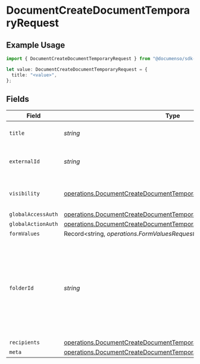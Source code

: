 # DocumentCreateDocumentTemporaryRequest

## Example Usage

```typescript
import { DocumentCreateDocumentTemporaryRequest } from "@documenso/sdk-typescript/models/operations";

let value: DocumentCreateDocumentTemporaryRequest = {
  title: "<value>",
};
```

## Fields

| Field                                                                                                                                                    | Type                                                                                                                                                     | Required                                                                                                                                                 | Description                                                                                                                                              |
| -------------------------------------------------------------------------------------------------------------------------------------------------------- | -------------------------------------------------------------------------------------------------------------------------------------------------------- | -------------------------------------------------------------------------------------------------------------------------------------------------------- | -------------------------------------------------------------------------------------------------------------------------------------------------------- |
| `title`                                                                                                                                                  | *string*                                                                                                                                                 | :heavy_check_mark:                                                                                                                                       | The title of the document.                                                                                                                               |
| `externalId`                                                                                                                                             | *string*                                                                                                                                                 | :heavy_minus_sign:                                                                                                                                       | The external ID of the document.                                                                                                                         |
| `visibility`                                                                                                                                             | [operations.DocumentCreateDocumentTemporaryVisibilityRequest](../../models/operations/documentcreatedocumenttemporaryvisibilityrequest.md)               | :heavy_minus_sign:                                                                                                                                       | The visibility of the document.                                                                                                                          |
| `globalAccessAuth`                                                                                                                                       | [operations.DocumentCreateDocumentTemporaryGlobalAccessAuthRequest](../../models/operations/documentcreatedocumenttemporaryglobalaccessauthrequest.md)[] | :heavy_minus_sign:                                                                                                                                       | N/A                                                                                                                                                      |
| `globalActionAuth`                                                                                                                                       | [operations.DocumentCreateDocumentTemporaryGlobalActionAuthRequest](../../models/operations/documentcreatedocumenttemporaryglobalactionauthrequest.md)[] | :heavy_minus_sign:                                                                                                                                       | N/A                                                                                                                                                      |
| `formValues`                                                                                                                                             | Record<string, *operations.FormValuesRequest*>                                                                                                           | :heavy_minus_sign:                                                                                                                                       | N/A                                                                                                                                                      |
| `folderId`                                                                                                                                               | *string*                                                                                                                                                 | :heavy_minus_sign:                                                                                                                                       | The ID of the folder to create the document in. If not provided, the document will be created in the root folder.                                        |
| `recipients`                                                                                                                                             | [operations.DocumentCreateDocumentTemporaryRecipientRequest](../../models/operations/documentcreatedocumenttemporaryrecipientrequest.md)[]               | :heavy_minus_sign:                                                                                                                                       | N/A                                                                                                                                                      |
| `meta`                                                                                                                                                   | [operations.DocumentCreateDocumentTemporaryMeta](../../models/operations/documentcreatedocumenttemporarymeta.md)                                         | :heavy_minus_sign:                                                                                                                                       | N/A                                                                                                                                                      |